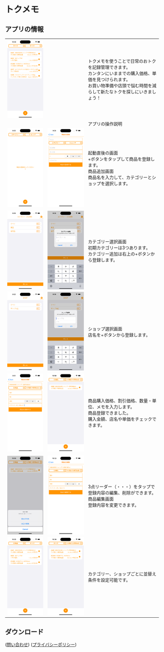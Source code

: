 # トクメモ

## アプリの情報

| | | |
| ------------------------------------------------------------ | ------------------------------------------------------------ | ------------------------------------------------------------ |
|<img src="./screenshot/iPhone_14_ProMax/iPhone_14_ProMax_10.png" alt="スクリーンショット1" width=320 > || トクメモを使うことで日常のおトクを記録管理できます。<br>カンタンにいままでの購入価格、単価を見つけられます。<br>お買い物準備や店頭で悩む時間を減らして新たなトクを探しにいきましょう！ |
|||アプリの操作説明|
|<img src="./screenshot/iPhone_14_ProMax/iPhone_14_ProMax_1.png" alt="スクリーンショット2" width=320 > |<img src="./screenshot/iPhone_14_ProMax/iPhone_14_ProMax_2.png" alt="スクリーンショット3" width=320 >|起動直後の画面<br>+ボタンをタップして商品を登録します。<br>商品追加画面<br>商品名を入力して、カテゴリーとショップを選択します。|
||||
|<img src="./screenshot/iPhone_14_ProMax/iPhone_14_ProMax_3.png" alt="スクリーンショット4" width=320 >|<img src="./screenshot/iPhone_14_ProMax/iPhone_14_ProMax_6.png" alt="スクリーンショット5" width=320 > |カテゴリー選択画面<br>初期カテゴリーは3つあります。<br>カテゴリー追加は右上の+ボタンから登録します。|
|<img src="./screenshot/iPhone_14_ProMax/iPhone_14_ProMax_4.png" alt="スクリーンショット6" width=320 >|<img src="./screenshot/iPhone_14_ProMax/iPhone_14_ProMax_5.png" alt="スクリーンショット7" width=320 >|ショップ選択画面<br>店名を+ボタンから登録します。|
|<img src="./screenshot/iPhone_14_ProMax/iPhone_14_ProMax_7.png" alt="スクリーンショット8" width=320 >|<img src="./screenshot/iPhone_14_ProMax/iPhone_14_ProMax_8.png" alt="スクリーンショット9" width=320 >|商品購入価格、割引価格、数量・単位、メモを入力します。<br>商品登録できました。<br>購入金額、店名や単価をチェックできます。|
||||
|<img src="./screenshot/iPhone_14_ProMax/iPhone_14_ProMax_9.png" alt="スクリーンショット10" width=320 >|<img src="./screenshot/iPhone_14_ProMax/iPhone_14_ProMax_13.png" alt="スクリーンショット13" width=320 >|3点リーダー（・・・）をタップで登録内容の編集、削除ができます。<br>商品編集画面<br>登録内容を変更できます。|
|<img src="./screenshot/iPhone_14_ProMax/iPhone_14_ProMax_11.png" alt="スクリーンショット11" width=320 >|<img src="./screenshot/iPhone_14_ProMax/iPhone_14_ProMax_12.png" alt="スクリーンショット12" width=320 >|カテゴリー、ショップごとに並替え条件を設定可能です。|


## ダウンロード

([問い合わせ](https://docs.google.com/forms/d/e/1FAIpQLSechH7A7sbCKsNdlG7AUxLwEffGEWgnq4CVrifFcn8_l53q1w/viewform?usp=sf_link)) ([プライバシーポリシー](PrivacyPolicy.md))
